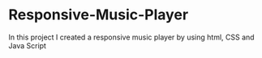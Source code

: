# Responsive-Music-Player
In this project I created a responsive music player by using html, CSS and Java Script
